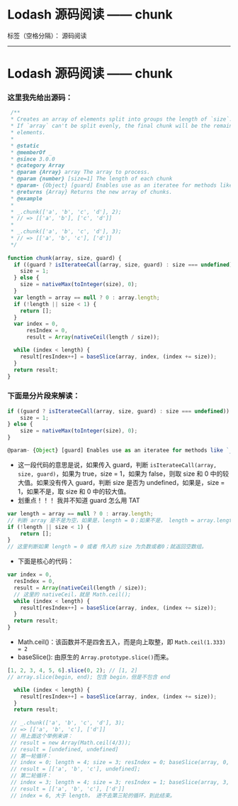 ﻿# Lodash 源码阅读 —— chunk

标签（空格分隔）： 源码阅读

---

# Lodash 源码阅读 —— chunk

### 这里我先给出源码：
```js
 /**
 * Creates an array of elements split into groups the length of `size`.
 * If `array` can't be split evenly, the final chunk will be the remaining
 * elements.
 *
 * @static
 * @memberOf _
 * @since 3.0.0
 * @category Array
 * @param {Array} array The array to process.
 * @param {number} [size=1] The length of each chunk
 * @param- {Object} [guard] Enables use as an iteratee for methods like `_.map`.
 * @returns {Array} Returns the new array of chunks.
 * @example
 *
 * _.chunk(['a', 'b', 'c', 'd'], 2);
 * // => [['a', 'b'], ['c', 'd']]
 *
 * _.chunk(['a', 'b', 'c', 'd'], 3);
 * // => [['a', 'b', 'c'], ['d']]
 */
 
function chunk(array, size, guard) {
  if ((guard ? isIterateeCall(array, size, guard) : size === undefined)) {
    size = 1;
  } else {
    size = nativeMax(toInteger(size), 0);
  }
  var length = array == null ? 0 : array.length;
  if (!length || size < 1) {
    return [];
  }
  var index = 0,
      resIndex = 0,
      result = Array(nativeCeil(length / size));

  while (index < length) {
    result[resIndex++] = baseSlice(array, index, (index += size));
  }
  return result;
}

```

### 下面是分片段来解读：

```js
if ((guard ? isIterateeCall(array, size, guard) : size === undefined)) {
    size = 1;
} else {
    size = nativeMax(toInteger(size), 0);
}
```
```js
@param- {Object} [guard] Enables use as an iteratee for methods like `_.map`.
```
* 这一段代码的意思是说，如果传入 guard，判断 `isIterateeCall(array, size, guard)`，如果为 true，size = 1，如果为 false，则取 size 和 0 中的较大值。如果没有传入 guard，判断 size 是否为 undefined，如果是，size = 1，如果不是，取 size 和 0 中的较大值。
* 划重点！！！ 我并不知道 guard 怎么用 TAT

```js
var length = array == null ? 0 : array.length;
// 判断 array 是不是为空，如果是，length = 0；如果不是， length = array.length；
if (!length || size < 1) {
    return [];
}
// 这里判断如果 length = 0 或者 传入的 size 为负数或者0；就返回空数组。
```

* 下面是核心的代码：
```js
var index = 0,
  resIndex = 0,
  result = Array(nativeCeil(length / size));
  // 这里的 nativeCeil，就是 Math.ceil(); 
  while (index < length) {
    result[resIndex++] = baseSlice(array, index, (index += size));
  }
  return result;
}
```

* Math.ceil()：该函数并不是四舍五入，而是向上取整，即 `Math.ceil(1.333) = 2`
* baseSlice(): 由原生的 `Array.prototype.slice()`而来。
```js
[1, 2, 3, 4, 5, 6].slice(0, 2); // [1, 2]
// array.slice(begin, end); 包含 begin，但是不包含 end
```
```js
  while (index < length) {
    result[resIndex++] = baseSlice(array, index, (index += size));
  }
  return result;
  
 // _.chunk(['a', 'b', 'c', 'd'], 3);
 // => [['a', 'b', 'c'], ['d']]
 // 用上面这个举例来讲：
 // result = new Array(Math.ceil(4/3));
 // result = [undefined, undefined]
 // 第一轮循环：
 // index = 0; length = 4; size = 3; resIndex = 0; baseSlice(array, 0, 3);
 // result = [['a', 'b', 'c'], undefined];
 // 第二轮循环：
 // index = 3; length = 4; size = 3; resIndex = 1; baseSlice(array, 3, 6);
 // result = [['a', 'b', 'c'], ['d']] 
 // index = 6, 大于 length， 进不去第三轮的循环，到此结束。
```
